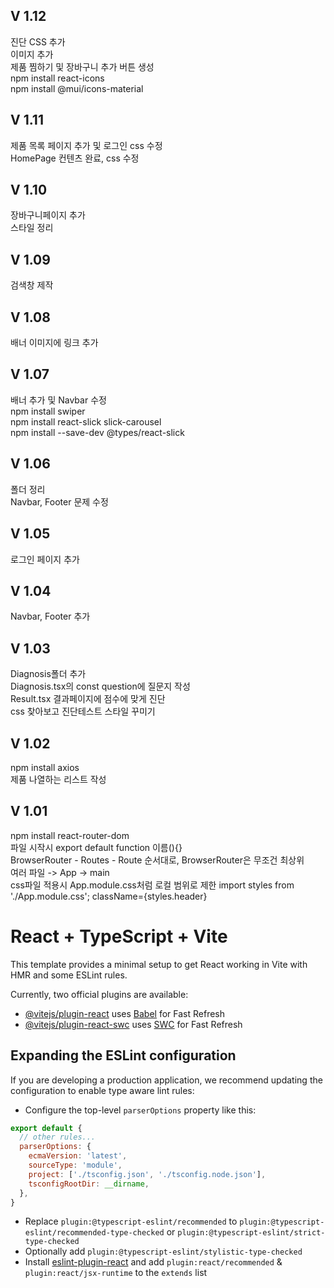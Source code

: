 ## V 1.12
진단 CSS 추가 <br />
이미지 추가 <br />
제품 찜하기 및 장바구니 추가 버튼 생성 <br />
npm install react-icons <br />
npm install @mui/icons-material

## V 1.11
제품 목록 페이지 추가 및 로그인 css 수정 <br />
HomePage 컨텐츠 완료, css 수정

## V 1.10
장바구니페이지 추가 <br />
스타일 정리

## V 1.09
검색창 제작

## V 1.08
배너 이미지에 링크 추가

## V 1.07
배너 추가 및 Navbar 수정 <br />
npm install swiper <br />
npm install react-slick slick-carousel <br />
npm install --save-dev @types/react-slick

## V 1.06
폴더 정리 <br />
Navbar, Footer 문제 수정

## V 1.05
로그인 페이지 추가

## V 1.04
Navbar, Footer 추가

## V 1.03
Diagnosis폴더 추가 <br />
Diagnosis.tsx의 const question에 질문지 작성 <br />
Result.tsx 결과페이지에 점수에 맞게 진단 <br />
css 찾아보고 진단테스트 스타일 꾸미기

## V 1.02
npm install axios <br />
제품 나열하는 리스트 작성

## V 1.01
npm install react-router-dom <br />
파일 시작시 export default function 이름(){} <br />
BrowserRouter - Routes - Route 순서대로, BrowserRouter은 무조건 최상위 <br />
여러 파일 -> App -> main <br />
css파일 적용시 App.module.css처럼 로컬 범위로 제한 import styles from './App.module.css'; className={styles.header} <br />

# React + TypeScript + Vite

This template provides a minimal setup to get React working in Vite with HMR and some ESLint rules.

Currently, two official plugins are available:

- [@vitejs/plugin-react](https://github.com/vitejs/vite-plugin-react/blob/main/packages/plugin-react/README.md) uses [Babel](https://babeljs.io/) for Fast Refresh
- [@vitejs/plugin-react-swc](https://github.com/vitejs/vite-plugin-react-swc) uses [SWC](https://swc.rs/) for Fast Refresh

## Expanding the ESLint configuration

If you are developing a production application, we recommend updating the configuration to enable type aware lint rules:

- Configure the top-level `parserOptions` property like this:

```js
export default {
  // other rules...
  parserOptions: {
    ecmaVersion: 'latest',
    sourceType: 'module',
    project: ['./tsconfig.json', './tsconfig.node.json'],
    tsconfigRootDir: __dirname,
  },
}
```

- Replace `plugin:@typescript-eslint/recommended` to `plugin:@typescript-eslint/recommended-type-checked` or `plugin:@typescript-eslint/strict-type-checked`
- Optionally add `plugin:@typescript-eslint/stylistic-type-checked`
- Install [eslint-plugin-react](https://github.com/jsx-eslint/eslint-plugin-react) and add `plugin:react/recommended` & `plugin:react/jsx-runtime` to the `extends` list
